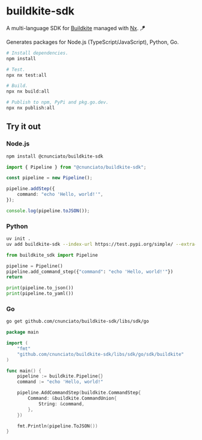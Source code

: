 # buildkite-sdk

A multi-language SDK for [Buildkite](https://buildkite.com) managed with [Nx](https://nx.dev/). 🪁

Generates packages for Node.js (TypeScript/JavaScript), Python, Go.

```bash
# Install dependencies.
npm install

# Test.
npx nx test:all

# Build.
npx nx build:all

# Publish to npm, PyPi and pkg.go.dev.
npx nx publish:all
```

## Try it out

### Node.js

```bash
npm install @cnunciato/buildkite-sdk
```

```typescript
import { Pipeline } from "@cnunciato/buildkite-sdk";

const pipeline = new Pipeline();

pipeline.addStep({
    command: "echo 'Hello, world!'",
});

console.log(pipeline.toJSON());
```

### Python

```bash
uv init .
uv add buildkite-sdk --index-url https://test.pypi.org/simple/ --extra-index-url https://pypi.org/simple
```

```python
from buildkite_sdk import Pipeline

pipeline = Pipeline()
pipeline.add_command_step({"command": "echo 'Hello, world!'"})
return

print(pipeline.to_json())
print(pipeline.to_yaml())
```

### Go

```bash
go get github.com/cnunciato/buildkite-sdk/libs/sdk/go
```

```go
package main

import (
	"fmt"
	"github.com/cnunciato/buildkite-sdk/libs/sdk/go/sdk/buildkite"
)

func main() {
	pipeline := buildkite.Pipeline{}
	command := "echo 'Hello, world!"

	pipeline.AddCommandStep(buildkite.CommandStep{
		Command: &buildkite.CommandUnion{
			String: &command,
		},
	})

	fmt.Println(pipeline.ToJSON())
}
```

